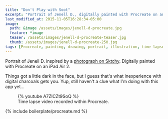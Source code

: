 ```yaml
---
title: "Don't Play with Soot"
excerpt: "Portrait of Jenell D., digitally painted with Procreate on an iPad."
last_modified_at: 2015-11-05T16:28:34-05:00
image: 
  path: &image /assets/images/jenell-d-procreate.jpg
  feature: *image
  teaser: /assets/images/jenell-d-procreate-teaser.jpg
  thumb: /assets/images/jenell-d-procreate-250.jpg
tags: [Procreate, painting, drawing, portrait, illustration, time lapse, Sktchy, black and white]
---
```


Portrait of Jenell D. inspired by a [photograph on Sktchy](http://sktchy.com/7i99Kc). Digitally painted with Procreate on an iPad Air 2. 

Things got a little dark in the face, but I guess that's what inexperience with digital charcoals gets you. Yup, still haven't a clue what I'm doing with this app yet...

<figure>
  {% youtube A7ZlCZt9SoQ %}
  <figcaption>Time lapse video recorded within Procreate.</figcaption>
</figure>

{% include boilerplate/procreate.md %}
